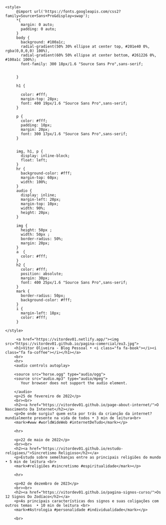 <html>
<html lang="pt-br">
  <head>
    <meta http-equiv="Content-Type" content="text/html; charset=UTF-8">
    <meta name="viewport" content="width=device-width, initial-scale=1, maximum-scale=1.0">
    <meta name="robots" content="max-image-preview:large">
  	<link rel="icon" href="" sizes="32x32">
    <link rel = "stylesheet" href = "https://cdnjs.cloudflare.com/ajax/libs/font-awesome/4.7.0/css/font-awesome.min.css" >  
    <title></title>
    
    <style> 
         @import url('https://fonts.googleapis.com/css2?family=Source+Sans+Pro&display=swap');
         *{
           margin: 0 auto;
           padding: 0 auto;
         }
         body {
           background: #100a1c;
           radial-gradient(50% 30% ellipse at center top, #201e40 0%, rgba(0,0,0,0) 100%),
           radial-gradient(60% 50% ellipse at center bottom, #261226 0%, #100a1c 100%);
           font-family: 300 18px/1.6 "Source Sans Pro",sans-serif;
          
           
         }
    
         h1 {
           
           color: #fff;
           margin-top: 28px;
           font: 400 19px/1.6 "Source Sans Pro",sans-serif;
         }
   
         p {
           color: #fff;
           padding: 10px;
           margin: 20px;
           font: 300 17px/1.6 "Source Sans Pro",sans-serif;
         }
        
   
         img, h1, p {
           display: inline-block;
           float: left;
         }
         hr {
           background-color: #fff;
           margin-top: 60px;
           width: 100%;
         }
         audio {
           display: inline;
           margin-left: 20px;
           margin-top: 10px;
           width: 90%;
           height: 20px;
         }
         
         img {
           height: 50px ;
           width: 50px ;
           border-radius: 50%;
           margin: 20px;
         }
         a  {
           color: #fff;
         }
         h2 {
           color: #fff;
           position: absolute;
           margin: 30px;
           font: 400 25px/1.6 "Source Sans Pro",sans-serif;
         }
         mark {
           border-radius: 50px;
           background-color: #fff;
         }
         i {
           margin-left: 18px;
           color: #fff;
         }
        
    </style>
  
  </head>
 
  <body> 
        
         <a href="https://vitordev01.netlify.app/"><img src="https://vitordev01.github.io/pagina-comercial/eu3.jpg">
        <h1>Vitor Oliveira - Blog Pessoal • <i class="fa fa-book"></i><i class="fa fa-coffee"></i></h1></a>
        <br>
        <hr>
        <audio controls autoplay>
          
        <source src="horse.ogg" type="audio/ogg">
        <source src="audio.mp3" type="audio/mpeg">
           Your browser does not support the audio element.
          
        </audio> 
        <p>25 de fevereiro de 2022</p>
        <br><br>
        <h2><a href="https://vitordev01.github.io/page-about-internet/">O Nascimento Da Internet</h2></a>
        <p>De onde surgiu? quem esta por trás da crianção da internet? mundialmente presente na vida de todos • 3 min de leitura<br>
        <mark>#www #worldWideWeb #internetDeTudo</mark></p>
        
        <hr>
       
        <p>22 de maio de 2022</p>
        <br><br>
        <h2><a href="https://vitordev01.github.io/estudo-religioes/">Sincretismo Religioso</h2></a>
        <p>Estudo sobre semelhanças entre as principais religiões do mundo • 5 min de leitura <br>
        <mark>#religiões #sincretismo #espiritualidade</mark></p>
        
        <hr>
        
        <p>02 de dezembro de 2023</p>
        <br><br>
        <h2><a href="https://vitordev01.github.io/pagina-signos-curso/">Os 12 Signos Do Zodíaco</h2></a>
        <p>As principais características dos signos e suas coligações com outros temas  • 10 min de leitura <br>
        <mark>#Astrologia #personalidade #individualidade</mark></p>
        
        <br>
  </body>
</html>
    
